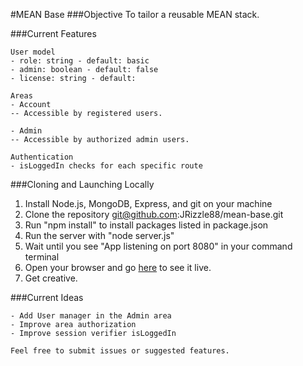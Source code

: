 #MEAN Base
###Objective
To tailor a reusable MEAN stack.

###Current Features
```
User model
- role: string - default: basic
- admin: boolean - default: false
- license: string - default:

Areas
- Account
-- Accessible by registered users.

- Admin
-- Accessible by authorized admin users.

Authentication
- isLoggedIn checks for each specific route
```

###Cloning and Launching Locally
1. Install Node.js, MongoDB, Express, and git on your machine
2. Clone the repository git@github.com:JRizzle88/mean-base.git
3. Run "npm install" to install packages listed in package.json
4. Run the server with "node server.js"
5. Wait until you see "App listening on port 8080" in your command terminal
6. Open your browser and go [here](http://localhost:8080) to see it live.
7. Get creative.

###Current Ideas
```
- Add User manager in the Admin area
- Improve area authorization
- Improve session verifier isLoggedIn
```

```
Feel free to submit issues or suggested features.
```
